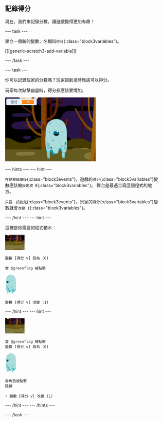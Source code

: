 ## 記錄得分

現在，我們來記錄分數，讓遊戲變得更加有趣！

\--- task \---

建立一個新的變數，名稱叫`得分`{:class="block3variables"}。

[[[generic-scratch3-add-variable]]]

\--- /task \---

\--- task \---

你可以記錄玩家的分數嗎？玩家抓到鬼時應該可以得分。

玩家每次點擊幽靈時，得分都應該要增加。

![增加中的分數](images/ghost-score-test.png)

\--- hints \--- \--- hint \---

`在點擊綠旗後`{:class="block3events"}，遊戲的`得分`{:class="block3variables"}變數應該被`設定成 0`{:class="block3variables"}。 舞台是最適合寫這個程式的地方。

`只要一抓到鬼`{:class="block3events"}，玩家的`得分`{:class="block3variables"}變數就會`改變 1`{:class="block3variables"}。

\--- /hint \--- \--- hint \---

這裡是你需要的程式積木：

![背景圖示](images/ghost-backdrop.png)

```blocks3
變數 [得分 v] 設為 (0)

當 @greenflag 被點擊
```

![幽靈角色](images/ghost-sprite.png)

```blocks3
變數 [得分 v] 改變 (1)
```

\--- /hint \--- \--- hint \---

![背景圖示](images/ghost-backdrop.png)

```blocks3
當 @greenflag 被點擊
變數 [得分 v] 設為 (0)
```

![幽靈角色](images/ghost-sprite.png)

```blocks3
當角色被點擊
隱藏

+ 變數 [得分 v] 改變 (1)
```

\--- /hint \--- \--- /hints \---

\--- /task \---